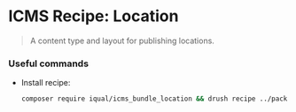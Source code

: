 # ICMS Recipe: Location

> A content type and layout for publishing locations.

### Useful commands
- Install recipe:
  ```bash
  composer require iqual/icms_bundle_location && drush recipe ../packages/icms_bundle_location
  ```
